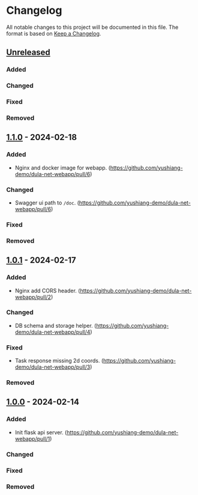 # Changelog

All notable changes to this project will be documented in this file.
The format is based on [Keep a Changelog](https://github.com/olivierlacan/keep-a-changelog).

## [Unreleased]

### Added

### Changed

### Fixed

### Removed

## [1.1.0] - 2024-02-18

### Added

- Nginx and docker image for webapp. (https://github.com/yushiang-demo/dula-net-webapp/pull/6)

### Changed

- Swagger ui path to `/doc`. (https://github.com/yushiang-demo/dula-net-webapp/pull/6)

### Fixed

### Removed

## [1.0.1] - 2024-02-17

### Added

- Nginx add CORS header. (https://github.com/yushiang-demo/dula-net-webapp/pull/2)

### Changed

- DB schema and storage helper. (https://github.com/yushiang-demo/dula-net-webapp/pull/4)

### Fixed

- Task response missing 2d coords. (https://github.com/yushiang-demo/dula-net-webapp/pull/3)

### Removed

## [1.0.0] - 2024-02-14

### Added

- Init flask api server. (https://github.com/yushiang-demo/dula-net-webapp/pull/1)

### Changed

### Fixed

### Removed

[unreleased]: https://github.com/yushiang-demo/dula-net-webapp/compare/1.1.0...HEAD
[1.1.0]: https://github.com/yushiang-demo/dula-net-webapp/compare/1.0.1...1.1.0
[1.0.1]: https://github.com/yushiang-demo/dula-net-webapp/compare/1.0.0...1.0.1
[1.0.0]: https://github.com/yushiang-demo/dula-net-webapp/releases/tag/1.0.0
